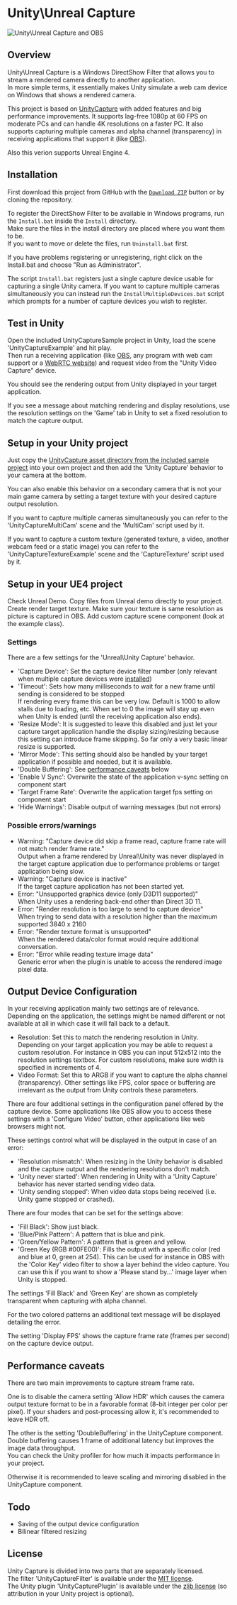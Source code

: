 # Unity\Unreal Capture

![Unity\Unreal Capture and OBS](https://user-images.githubusercontent.com/3350340/121784048-56781d00-cbba-11eb-8852-d766000baaa1.png)

## Overview

Unity\Unreal Capture is a Windows DirectShow Filter that allows you to stream a rendered camera directly to another application.  
In more simple terms, it essentially makes Unity simulate a web cam device on Windows that shows a rendered camera.

This project is based on [UnityCapture](https://github.com/schellingb/UnityCapture) with added features and big performance
improvements. It supports lag-free 1080p at 60 FPS on moderate PCs and can handle 4K resolutions on a faster PC.
It also supports capturing multiple cameras and alpha channel (transparency) in receiving applications that
support it (like [OBS](https://obsproject.com/)).

Also this verion supports Unreal Engine 4.

## Installation

First download this project from GitHub with the [`Download ZIP`](../../archive/master.zip) button or by cloning the repository.

To register the DirectShow Filter to be available in Windows programs, run the `Install.bat` inside the `Install` directory.  
Make sure the files in the install directory are placed where you want them to be.  
If you want to move or delete the files, run `Uninstall.bat` first.

If you have problems registering or unregistering, right click on the Install.bat and choose "Run as Administrator".

The script `Install.bat` registers just a single capture device usable for capturing a single Unity camera. If you want to
capture multiple cameras simultaneously you can instead run the `InstallMultipleDevices.bat` script which prompts for a
number of capture devices you wish to register.


## Test in Unity

Open the included UnityCaptureSample project in Unity, load the scene 'UnityCaptureExample' and hit play.  
Then run a receiving application (like [OBS](https://obsproject.com/), any program with web cam support
or a [WebRTC website](https://webrtc.github.io/samples/src/content/getusermedia/resolution/)) and request
video from the "Unity Video Capture" device.

You should see the rendering output from Unity displayed in your target application.

If you see a message about matching rendering and display resolutions, use the resolution settings on
the 'Game' tab in Unity to set a fixed resolution to match the capture output.


## Setup in your Unity project

Just copy the [UnityCapture asset directory from the included sample project](UnityCaptureSample/Assets/UnityCapture)
into your own project and then add the 'Unity Capture' behavior to your camera at the bottom.

You can also enable this behavior on a secondary camera that is not your main game camera by setting a target texture
with your desired capture output resolution.

If you want to capture multiple cameras simultaneously you can refer to the 'UnityCaptureMultiCam' scene
and the 'MultiCam' script used by it.

If you want to capture a custom texture (generated texture, a video, another webcam feed or a static image) you
can refer to the 'UnityCaptureTextureExample' scene and the 'CaptureTexture' script used by it.

## Setup in your UE4 project

Check Unreal Demo.
Copy files from Unreal demo directly to your project. Create render target texture. Make sure your texture is same resolution as picture is captured in OBS. Add custom capture scene component (look at the example class).

### Settings

There are a few settings for the 'Unreal\Unity Capture' behavior.

- 'Capture Device': Set the capture device filter number (only relevant when multiple capture devices were [installed](#installation))
- 'Timeout': Sets how many milliseconds to wait for a new frame until sending is considered to be stopped  
  If rendering every frame this can be very low. Default is 1000 to allow stalls due to loading, etc.
  When set to 0 the image will stay up even when Unity is ended (until the receiving application also ends).
- 'Resize Mode': It is suggested to leave this disabled and just let your capture target application handle the display
  sizing/resizing because this setting can introduce frame skipping. So far only a very basic linear resize is supported.
- 'Mirror Mode': This setting should also be handled by your target application if possible and needed, but it is available.
- 'Double Buffering': See [performance caveats](#performance-caveats) below
- 'Enable V Sync': Overwrite the state of the application v-sync setting on component start
- 'Target Frame Rate': Overwrite the application target fps setting on component start
- 'Hide Warnings': Disable output of warning messages (but not errors)

### Possible errors/warnings

- Warning: "Capture device did skip a frame read, capture frame rate will not match render frame rate."  
  Output when a frame rendered by Unreal\Unity was never displayed in the target capture application due
  to performance problems or target application being slow.
- Warning: "Capture device is inactive"  
  If the target capture application has not been started yet.
- Error: "Unsupported graphics device (only D3D11 supported)"  
  When Unity uses a rendering back-end other than Direct 3D 11.
- Error: "Render resolution is too large to send to capture device"  
  When trying to send data with a resolution higher than the maximum supported 3840 x 2160
- Error: "Render texture format is unsupported"  
  When the rendered data/color format would require additional conversation.
- Error: "Error while reading texture image data"  
  Generic error when the plugin is unable to access the rendered image pixel data.


## Output Device Configuration

In your receiving application mainly two settings are of relevance.
Depending on the application, the settings might be named different or not available at all in which case it will fall back to a default.
 - Resolution: Set this to match the rendering resolution in Unity. Depending on your target application you may be able
   to request a custom resolution. For instance in OBS you can input 512x512 into the resolution settings textbox.
   For custom resolutions, make sure width is specified in increments of 4.
 - Video Format: Set this to ARGB if you want to capture the alpha channel (transparency).
Other settings like FPS, color space or buffering are irrelevant as the output from Unity controls these parameters.

There are four additional settings in the configuration panel offered by the capture device. Some applications like OBS allow you to access
these settings with a 'Configure Video' button, other applications like web browsers might not.

These settings control what will be displayed in the output in case of an error:
- 'Resolution mismatch': When resizing in the Unity behavior is disabled and the capture output and the rendering resolutions don't match.
- 'Unity never started': When rendering in Unity with a 'Unity Capture' behavior has never started sending video data.
- 'Unity sending stopped': When video data stops being received (i.e. Unity game stopped or crashed).

There are four modes that can be set for the settings above:
- 'Fill Black': Show just black.
- 'Blue/Pink Pattern': A pattern that is blue and pink.
- 'Green/Yellow Pattern': A pattern that is green and yellow.
- 'Green Key (RGB #00FE00)': Fills the output with a specific color (red and blue at 0, green at 254).
  This can be used for instance in OBS with the 'Color Key' video filter to show a layer behind the video capture.
  You can use this if you want to show a 'Please stand by...' image layer when Unity is stopped.

The settings 'Fill Black' and 'Green Key' are shown as completely transparent when capturing with alpha channel.

For the two colored patterns an additional text message will be displayed detailing the error.

The setting 'Display FPS' shows the capture frame rate (frames per second) on the capture device output.


## Performance caveats

There are two main improvements to capture stream frame rate.

One is to disable the camera setting 'Allow HDR' which causes the camera output texture format
to be in a favorable format (8-bit integer per color per pixel). If your shaders and post-processing
allow it, it's recommended to leave HDR off.

The other is the setting 'DoubleBuffering' in the UnityCapture component.  
Double buffering causes 1 frame of additional latency but improves the image data throughput.  
You can check the Unity profiler for how much it impacts performance in your project.

Otherwise it is recommended to leave scaling and mirroring disabled in the UnityCapture component.


## Todo

- Saving of the output device configuration
- Bilinear filtered resizing


## License

Unity Capture is divided into two parts that are separately licensed.  
The filter 'UnityCaptureFilter' is available under the [MIT license](https://choosealicense.com/licenses/mit/).  
The Unity plugin 'UnityCapturePlugin' is available under the [zlib license](https://choosealicense.com/licenses/zlib/) (so attribution in your Unity project is optional).
